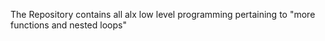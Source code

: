 The Repository contains all alx low level programming pertaining to "more functions and nested loops"

